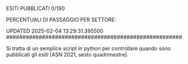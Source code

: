 ESITI PUBBLICATI 0/190 

PERCENTUALI DI PASSAGGIO PER SETTORE:

UPDATED 2025-02-04 13:29:31.395500
###################################################### 

Si tratta di un semplice script in python per controllare quando sono pubblicati gli esiti (ASN 2021, sesto quadrimestre).

